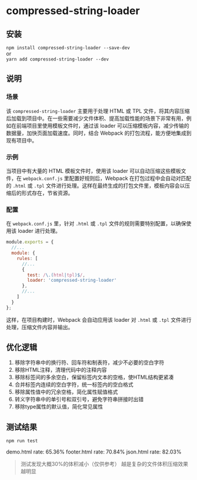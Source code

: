 # compressed-string-loader

## 安装
`npm install compressed-string-loader --save-dev`  
or  
`yarn add compressed-string-loader --dev`  

## 说明

### 场景
该 `compressed-string-loader` 主要用于处理 HTML 或 TPL 文件，将其内容压缩后加载到项目中。在一些需要减少文件体积、提高加载性能的场景下非常有用，例如在前端项目里使用模板文件时，通过该 loader 可以压缩模板内容，减少传输的数据量，加快页面加载速度。同时，结合 Webpack 的打包流程，能方便地集成到现有项目中。

### 示例
当项目中有大量的 HTML 模板文件时，使用该 loader 可以自动压缩这些模板文件，在 `webpack.conf.js` 里配置好规则后，Webpack 在打包过程中会自动对匹配的 `.html` 或 `.tpl` 文件进行处理。这样在最终生成的打包文件里，模板内容会以压缩后的形式存在，节省资源。

### 配置
在 `webpack.conf.js` 里，针对 `.html` 或 `.tpl` 文件的规则需要特别配置，以确保使用该 loader 进行处理。
```js
module.exports = {
  //...
  module: {
    rules: [
      //...
      {
        test: /\.(html|tpl)$/,
        loader: 'compressed-string-loader'
      },
      //...
    ]
  }
};
```
这样，在项目构建时，Webpack 会自动应用该 loader 对 `.html` 或 `.tpl` 文件进行处理，压缩文件内容并输出。

## 优化逻辑
1. 移除字符串中的换行符、回车符和制表符，减少不必要的空白字符
1. 移除HTML注释，清理代码中的注释内容
1. 移除标签间的多余空白，保留标签内文本的空格，使HTML结构更紧凑
1. 合并标签内连续的空白字符，统一标签内的空白格式
1. 移除属性值中的冗余空格，简化属性赋值格式
1. 转义字符串中的单引号和双引号，避免字符串拼接时出错
1. 移除type属性的默认值，简化常见属性

## 测试结果
`npm run test`

demo.html rate:  65.36%
footer.html rate:  70.84%
json.html rate:  82.03%
> 测试发现大概30%的体积减小（仅供参考）
> 越是复杂的文件体积压缩效果越明显
